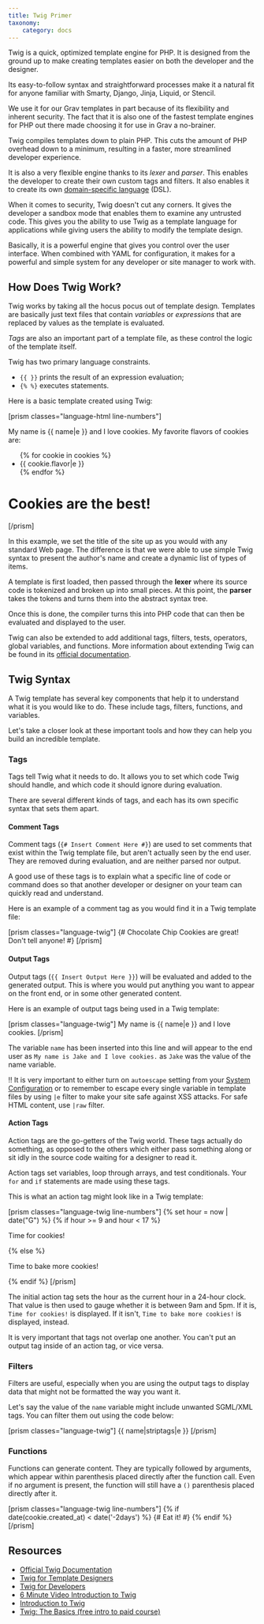 ```yaml
---
title: Twig Primer
taxonomy:
    category: docs
---
```


Twig is a quick, optimized template engine for PHP. It is designed from the ground up to make creating templates easier on both the developer and the designer.

Its easy-to-follow syntax and straightforward processes make it a natural fit for anyone familiar with Smarty, Django, Jinja, Liquid, or Stencil.

We use it for our Grav templates in part because of its flexibility and inherent security. The fact that it is also one of the fastest template engines for PHP out there made choosing it for use in Grav a no-brainer.

Twig compiles templates down to plain PHP. This cuts the amount of PHP overhead down to a minimum, resulting in a faster, more streamlined developer experience.

It is also a very flexible engine thanks to its *lexer* and *parser*. This enables the developer to create their own custom tags and filters. It also enables it to create its own [domain-specific language](http://en.wikipedia.org/wiki/Domain-specific_language) (DSL).

When it comes to security, Twig doesn't cut any corners. It gives the developer a sandbox mode that enables them to examine any untrusted code. This gives you the ability to use Twig as a template language for applications while giving users the ability to modify the template design.

Basically, it is a powerful engine that gives you control over the user interface. When combined with YAML for configuration, it makes for a powerful and simple system for any developer or site manager to work with.

## How Does Twig Work?

Twig works by taking all the hocus pocus out of template design. Templates are basically just text files that contain *variables* or *expressions* that are replaced by values as the template is evaluated.

*Tags* are also an important part of a template file, as these control the logic of the template itself.

Twig has two primary language constraints.

* `{{ }}` prints the result of an expression evaluation;
* `{% %}` executes statements.

Here is a basic template created using Twig:

[prism classes="language-html line-numbers"]
<!DOCTYPE html>
<html>
    <head>
        <title>All About Cookies</title>
    </head>
    <body>
        My name is {{ name|e }} and I love cookies.
        My favorite flavors of cookies are:
        <ul>
        {% for cookie in cookies %}
            <li>{{ cookie.flavor|e }}</li>
		{% endfor %}
        </ul>
        <h1>Cookies are the best!</h1>
    </body>
</html>
[/prism]

In this example, we set the title of the site up as you would with any standard Web page. The difference is that we were able to use simple Twig syntax to present the author's name and create a dynamic list of types of items.

A template is first loaded, then passed through the **lexer** where its source code is tokenized and broken up into small pieces. At this point, the **parser** takes the tokens and turns them into the abstract syntax tree.

Once this is done, the compiler turns this into PHP code that can then be evaluated and displayed to the user.

Twig can also be extended to add additional tags, filters, tests, operators, global variables, and functions. More information about extending Twig can be found in its [official documentation](http://twig.sensiolabs.org/doc/advanced.html).

## Twig Syntax

A Twig template has several key components that help it to understand what it is you would like to do. These include tags, filters, functions, and variables.

Let's take a closer look at these important tools and how they can help you build an incredible template.

### Tags

Tags tell Twig what it needs to do. It allows you to set which code Twig should handle, and which code it should ignore during evaluation.

There are several different kinds of tags, and each has its own specific syntax that sets them apart.

#### Comment Tags

Comment tags (`{# Insert Comment Here #}`) are used to set comments that exist within the Twig template file, but aren't actually seen by the end user. They are removed during evaluation, and are neither parsed nor output.

A good use of these tags is to explain what a specific line of code or command does so that another developer or designer on your team can quickly read and understand.

Here is an example of a comment tag as you would find it in a Twig template file:

[prism classes="language-twig"]
{# Chocolate Chip Cookies are great! Don't tell anyone! #}
[/prism]

#### Output Tags

Output tags (`{{ Insert Output Here }}`) will be evaluated and added to the generated output. This is where you would put anything you want to appear on the front end, or in some other generated content.

Here is an example of output tags being used in a Twig template:

[prism classes="language-twig"]
My name is {{ name|e }} and I love cookies.
[/prism]

The variable `name` has been inserted into this line and will appear to the end user as `My name is Jake and I love cookies.` as `Jake` was the value of the name variable.

!! It is very important to either turn on `autoescape` setting from your [System Configuration](/basics/grav-configuration#twig) or to remember to escape every single variable in template files by using `|e` filter to make your site safe against XSS attacks. For safe HTML content, use `|raw` filter.

#### Action Tags

Action tags are the go-getters of the Twig world. These tags actually do something, as opposed to the others which either pass something along or sit idly in the source code waiting for a designer to read it.

Action tags set variables, loop through arrays, and test conditionals. Your `for` and `if` statements are made using these tags.

This is what an action tag might look like in a Twig template:

[prism classes="language-twig line-numbers"]
{% set hour = now | date("G") %}
{% if hour >= 9 and hour < 17 %}
    <p>Time for cookies!</p>
{% else %}
    <p>Time to bake more cookies!</p>
{% endif %}
[/prism]

The initial action tag sets the hour as the current hour in a 24-hour clock. That value is then used to gauge whether it is between 9am and 5pm. If it is, `Time for cookies!` is displayed. If it isn't, `Time to bake more cookies!` is displayed, instead.

It is very important that tags not overlap one another. You can't put an output tag inside of an action tag, or vice versa.

### Filters

Filters are useful, especially when you are using the output tags to display data that might not be formatted the way you want it.

Let's say the value of the `name` variable might include unwanted SGML/XML tags. You can filter them out using the code below:

[prism classes="language-twig"]
{{ name|striptags|e }}
[/prism]

### Functions

Functions can generate content. They are typically followed by arguments, which appear within parenthesis placed directly after the function call. Even if no argument is present, the function will still have a `()` parenthesis placed directly after it.

[prism classes="language-twig line-numbers"]
{% if date(cookie.created_at) < date('-2days') %}
    {# Eat it! #}
{% endif %}
[/prism]

## Resources

* [Official Twig Documentation](https://twig.symfony.com/doc/1.x/)
* [Twig for Template Designers](https://twig.symfony.com/doc/1.x/templates.html)
* [Twig for Developers](https://twig.symfony.com/doc/1.x/api.html)
* [6 Minute Video Introduction to Twig](http://www.dev-metal.com/6min-video-introduction-twig-php-templating-engine/)
* [Introduction to Twig](http://www.slideshare.net/markstory/introduction-to-twig)
* [Twig: The Basics (free intro to paid course)](https://knpuniversity.com/screencast/twig/basics)

